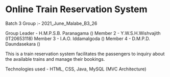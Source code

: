 # Online Train Reservation System

Batch 3
Group :- 2021_June_Malabe_B3_26

Group Leader - H.M.P.S.B. Paranagama ()
Member 2 - Y.W.S.H.Wishvajith (IT20653118)
Member 3 - I.A.O. Iddamalgoda ()
Member 4 - D.M.P.D. Daundasekara ()

This is a train reservation system facilitates the passengers to inquiry about the available trains and manage their bookings.

Technologies used - HTML, CSS, Java, MySQL (MVC Architecture)

